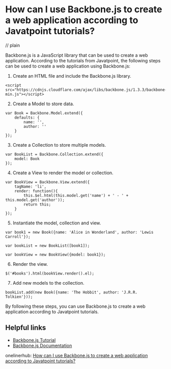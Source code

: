 # How can I use Backbone.js to create a web application according to Javatpoint tutorials?
// plain

Backbone.js is a JavaScript library that can be used to create a web application. According to the tutorials from Javatpoint, the following steps can be used to create a web application using Backbone.js:

1. Create an HTML file and include the Backbone.js library.
```
<script src="https://cdnjs.cloudflare.com/ajax/libs/backbone.js/1.3.3/backbone-min.js"></script>
```

2. Create a Model to store data.
```
var Book = Backbone.Model.extend({
    defaults: {
        name: '',
        author: ''
    }
});
```

3. Create a Collection to store multiple models.
```
var BookList = Backbone.Collection.extend({
    model: Book
});
```

4. Create a View to render the model or collection.
```
var BookView = Backbone.View.extend({
    tagName: 'li',
    render: function(){
        this.$el.html(this.model.get('name') + ' - ' + this.model.get('author'));
        return this;
    }
});
```

5. Instantiate the model, collection and view.
```
var book1 = new Book({name: 'Alice in Wonderland', author: 'Lewis Carroll'});

var bookList = new BookList([book1]);

var bookView = new BookView({model: book1});
```

6. Render the view.
```
$('#books').html(bookView.render().el);
```

7. Add new models to the collection.
```
bookList.add(new Book({name: 'The Hobbit', author: 'J.R.R. Tolkien'}));
```

By following these steps, you can use Backbone.js to create a web application according to Javatpoint tutorials.

## Helpful links
- [Backbone.js Tutorial](https://www.javatpoint.com/backbonejs-tutorial)
- [Backbone.js Documentation](http://backbonejs.org/)

onelinerhub: [How can I use Backbone.js to create a web application according to Javatpoint tutorials?](https://onelinerhub.com/backbone.js/how-can-i-use-backbone-js-to-create-a-web-application-according-to-javatpoint-tutorials)